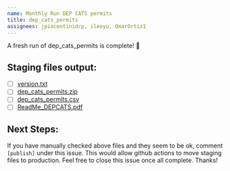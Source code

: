 ```yaml
---
name: Monthly Run DEP CATS permits
title: dep_cats_permits
assignees: jpiacentinidcp, ileoyu, OmarOrtiz1
---
```

A fresh run of dep_cats_permits is complete! 🎉
## Staging files output:
- [ ] [version.txt](https://nyc3.digitaloceanspaces.com/edm-publishing/ceqr-app-data-staging/dep_cats_permits/latest/version.txt)
- [ ] [dep_cats_permits.zip](https://nyc3.digitaloceanspaces.com/edm-publishing/ceqr-app-data-staging/dep_cats_permits/latest/dep_cats_permits.zip)
- [ ] [dep_cats_permits.csv](https://nyc3.digitaloceanspaces.com/edm-publishing/ceqr-app-data-staging/dep_cats_permits/latest/dep_cats_permits.csv)
- [ ] [ReadMe_DEPCATS.pdf](https://nyc3.digitaloceanspaces.com/edm-publishing/ceqr-app-data-staging/dep_cats_permits/latest/ReadMe_DEPCATS.pdf)

## Next Steps: 
If you have manually checked above files and they seem to be ok, comment `[publish]` under this issue. 
This would allow github actions to move staging files to production. 
Feel free to close this issue once all complete. Thanks!


